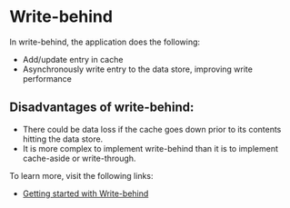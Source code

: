 # Write-behind

In write-behind, the application does the following:

- Add/update entry in cache
- Asynchronously write entry to the data store, improving write performance

## Disadvantages of write-behind:

- There could be data loss if the cache goes down prior to its contents hitting the data store.
- It is more complex to implement write-behind than it is to implement cache-aside or write-through.

To learn more, visit the following links:

- [Getting started with Write-behind](https://github.com/donnemartin/system-design-primer#Write-behind)